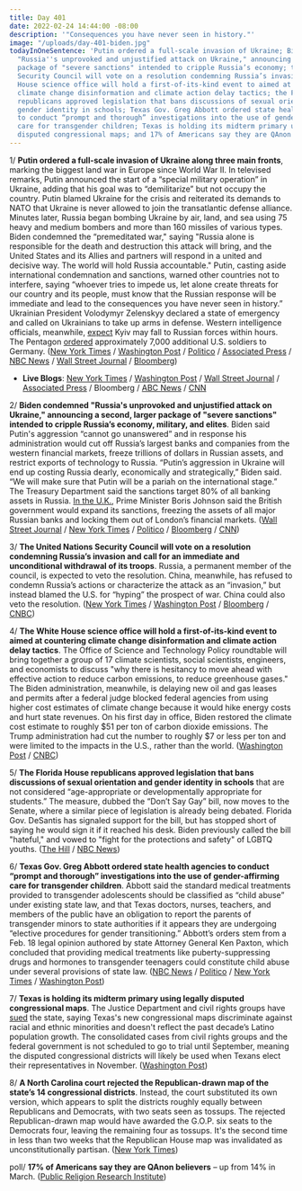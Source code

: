```yaml
---
title: Day 401
date: 2022-02-24 14:44:00 -08:00
description: '"Consequences you have never seen in history."'
image: "/uploads/day-401-biden.jpg"
todayInOneSentence: 'Putin ordered a full-scale invasion of Ukraine; Biden condemned
  "Russia''s unprovoked and unjustified attack on Ukraine," announcing a second, larger
  package of "severe sanctions" intended to cripple Russia’s economy; the United Nations
  Security Council will vote on a resolution condemning Russia’s invasion; the White
  House science office will hold a first-of-its-kind event to aimed at countering
  climate change disinformation and climate action delay tactics; the Florida House
  republicans approved legislation that bans discussions of sexual orientation and
  gender identity in schools; Texas Gov. Greg Abbott ordered state health agencies
  to conduct “prompt and thorough” investigations into the use of gender-affirming
  care for transgender children; Texas is holding its midterm primary using legally
  disputed congressional maps; and 17% of Americans say they are QAnon believers. '
---
```


1/ **Putin ordered a full-scale invasion of Ukraine along three main fronts**, marking the biggest land war in Europe since World War II. In televised remarks, Putin announced the start of a “special military operation” in Ukraine, adding that his goal was to “demilitarize” but not occupy the country. Putin blamed Ukraine for the crisis and reiterated its demands to NATO that Ukraine is never allowed to join the transatlantic defense alliance. Minutes later, Russia began bombing Ukraine by air, land, and sea using 75 heavy and medium bombers and more than 160 missiles of various types. Biden condemned the “premeditated war," saying "Russia alone is responsible for the death and destruction this attack will bring, and the United States and its Allies and partners will respond in a united and decisive way. The world will hold Russia accountable." Putin, casting aside international condemnation and sanctions, warned other countries not to interfere, saying “whoever tries to impede us, let alone create threats for our country and its people, must know that the Russian response will be immediate and lead to the consequences you have never seen in history.” Ukrainian President Volodymyr Zelenskyy declared a state of emergency and called on Ukrainians to take up arms in defense. Western intelligence officials, meanwhile, [expect](https://www.bloomberg.com/news/articles/2022-02-24/western-allies-see-kyiv-falling-to-russian-forces-within-hours?sref=MIBMEEoj) Kyiv may fall to Russian forces within hours. The Pentagon [ordered](https://www.nytimes.com/2022/02/24/us/politics/us-troops-russia-ukraine-military.html) approximately 7,000 additional U.S. soldiers to Germany. ([New York Times](https://www.nytimes.com/2022/02/23/world/europe/ukraine-russia-invasion.html) / [Washington Post](https://www.washingtonpost.com/national-security/2022/02/23/russia-attack-ukraine/) / [Politico](https://www.politico.com/news/2022/02/23/russia-invasion-ukraine-00011238) / [Associated Press](https://apnews.com/article/russia-ukraine-europe-russia-moscow-kyiv-626a8c5ec22217bacb24ece60fac4fe1) / [NBC News](https://www.nbcnews.com/news/world/russia-launches-attacks-key-ukrainian-cities-rcna17482) / [Wall Street Journal](https://www.wsj.com/articles/russia-attacks-ukraine-drawing-broad-condemnation-11645682406) / [Bloomberg](https://www.bloomberg.com/news/articles/2022-02-24/putin-decides-to-conduct-military-operation-in-ukraine-tass?srnd=politics-vp&sref=MIBMEEoj))

* **Live Blogs**: [New York Times](https://www.nytimes.com/live/2022/02/24/world/russia-attacks-ukraine) / [Washington Post](https://www.washingtonpost.com/world/2022/02/24/russia-ukraine-attack-news/) / [Wall Street Journal](https://www.wsj.com/livecoverage/russia-ukraine-latest-news) / [Associated Press](https://apnews.com/article/russia-ukraine-latest-updates-0224-303b0bfdc6148c8738d6ac0ca78142fd) / Bloomberg / [ABC News](https://abcnews.go.com/Politics/live-updates/russia-ukraine/?id=82467772) / [CNN](https://www.cnn.com/europe/live-news/ukraine-russia-news-02-24-22-intl/index.html)

2/ **Biden condemned "Russia's unprovoked and unjustified attack on Ukraine," announcing a second, larger package of "severe sanctions" intended to cripple Russia’s economy, military, and elites**. Biden said Putin's aggression “cannot go unanswered” and in response his administration would cut off Russia’s largest banks and companies from the western financial markets, freeze trillions of dollars in Russian assets, and restrict exports of technology to Russia. “Putin’s aggression in Ukraine will end up costing Russia dearly, economically and strategically,” Biden said. “We will make sure that Putin will be a pariah on the international stage.” The Treasury Department said the sanctions target 80% of all banking assets in Russia. [In the U.K.](https://www.nytimes.com/live/2022/02/24/world/russia-attacks-ukraine/britain-says-more-sanctions-are-coming-against-russian-banks-businesses-and-billionaires), Prime Minister Boris Johnson said the British government would expand its sanctions, freezing the assets of all major Russian banks and locking them out of London’s financial markets. ([Wall Street Journal](https://www.wsj.com/articles/biden-expected-to-detail-harsh-sanctions-on-russia-after-putin-attacks-ukraine-11645711417) / [New York Times](https://www.nytimes.com/2022/02/24/us/politics/sanctions-on-russia-biden.html) / [Politico](https://www.politico.com/news/2022/02/24/russia-sanctions-ukraine-invasion-00011431) / [Bloomberg](https://www.bloomberg.com/news/articles/2022-02-24/biden-ratchets-up-russia-sanctions-to-pressure-putin-on-ukraine?srnd=premium&sref=MIBMEEoj) / [CNN](https://www.cnn.com/2022/02/23/politics/biden-russia-ukraine/index.html))

3/ **The United Nations Security Council will vote on a resolution condemning Russia’s invasion and call for an immediate and unconditional withdrawal of its troops**. Russia, a permanent member of the council, is expected to veto the resolution. China, meanwhile, has refused to condemn Russia’s actions or characterize the attack as an “invasion,” but instead blamed the U.S. for “hyping” the prospect of war. China could also veto the resolution. ([New York Times](https://www.nytimes.com/live/2022/02/24/world/russia-attacks-ukraine/un-security-council-to-vote-on-resolution-condemning-russia-us-official-says) / [Washington Post](https://www.washingtonpost.com/world/2022/02/24/russia-ukraine-attack-news/#link-4WCUUNBH7BAC7EUCSJJJVUTVP4) / [Bloomberg](https://www.bloomberg.com/news/articles/2022-02-24/china-refuses-to-condemn-russian-attack-deflects-blame-to-u-s?sref=MIBMEEoj) / [CNBC](https://www.cnbc.com/2022/02/24/china-refuses-to-call-attack-on-ukraine-an-invasion-blames-us.html))

4/ **The White House science office will hold a first-of-its-kind event to aimed at countering climate change disinformation and climate action delay tactics**. The Office of Science and Technology Policy roundtable will bring together a group of 17 climate scientists, social scientists, engineers, and economists to discuss "why there is hesitancy to move ahead with effective action to reduce carbon emissions, to reduce greenhouse gases."  The Biden administration, meanwhile, is delaying new oil and gas leases and permits after a federal judge blocked federal agencies from using higher cost estimates of climate change because it would hike energy costs and hurt state revenues. On his first day in office, Biden restored the climate cost estimate to roughly $51 per ton of carbon dioxide emissions. The Trump administration had cut the number to roughly $7 or less per ton and were limited to the impacts in the U.S., rather than the world. ([Washington Post](https://www.washingtonpost.com/climate-environment/2022/02/24/white-house-science-office-hold-first-ever-event-countering-climate-change-denial-delay/) / [CNBC](https://www.cnbc.com/2022/02/24/biden-administration-pausing-new-oil-and-gas-leases-amid-legal-battle-.html))

5/ **The Florida House republicans approved legislation that bans discussions of sexual orientation and gender identity in schools** that are not considered “age-appropriate or developmentally appropriate for students.” The measure, dubbed the “Don’t Say Gay” bill, now moves to the Senate, where a similar piece of legislation is already being debated. Florida Gov. DeSantis has signaled support for the bill, but has stopped short of saying he would sign it if it reached his desk. Biden previously called the bill "hateful," and vowed to "fight for the protections and safety" of LGBTQ youths. ([The Hill](https://thehill.com/changing-america/respect/equality/595713-florida-house-passes-dont-say-gay-bill) / [NBC News](https://www.nbcnews.com/nbc-out/out-politics-and-policy/florida-house-passes-dont-say-gay-bill-rcna17532))

6/ **Texas Gov. Greg Abbott ordered state health agencies to conduct “prompt and thorough” investigations into the use of gender-affirming care for transgender children**. Abbott said the standard medical treatments provided to transgender adolescents should be classified as “child abuse” under existing state law, and that
Texas doctors, nurses, teachers, and members of the public have an obligation to report the parents of transgender minors to state authorities if it appears they are undergoing “elective procedures for gender transitioning.” Abbott’s orders stem from a Feb. 18 legal opinion authored by state Attorney General Ken Paxton, which concluded that providing medical treatments like puberty-suppressing drugs and hormones to transgender teenagers could constitute child abuse under several provisions of state law. ([NBC News](https://www.nbcnews.com/nbc-out/out-politics-and-policy/texas-governor-calls-citizens-report-parents-transgender-kids-abuse-rcna17455) / [Politico](https://www.politico.com/news/2022/02/23/texas-governor-orders-probe-of-abusive-procedures-for-transgender-children-00011057) / [New York Times](https://www.nytimes.com/2022/02/23/science/texas-abbott-transgender-child-abuse.html) / [Washington Post](https://www.washingtonpost.com/nation/2022/02/23/greg-abbott-gender-affirming-care-child-abuse-directive/))

7/ **Texas is holding its midterm primary using legally disputed congressional maps**. The Justice Department and civil rights groups have [sued](https://whatthefuckjusthappenedtoday.com/2021/12/06/day-321/#2-the-justice-department-sued-texas) the state, saying Texas's new congressional maps discriminate against racial and ethnic minorities and doesn't reflect the past decade’s Latino population growth. The consolidated cases from civil rights groups and the federal government is not scheduled to go to trial until September, meaning the disputed congressional districts will likely be used when Texans elect their representatives in November. ([Washington Post](https://www.washingtonpost.com/politics/interactive/2022/texas-congressional-district-map/))

8/ **A North Carolina court rejected the Republican-drawn map of the state’s 14 congressional districts**. Instead, the court substituted its own version, which appears to split the districts roughly equally between Republicans and Democrats, with two seats seen as tossups. The rejected Republican-drawn map would have awarded the G.O.P. six seats to the Democrats four, leaving the remaining four as tossups. It's the second time in less than two weeks that the Republican House map was invalidated as unconstitutionally partisan. ([New York Times](https://www.nytimes.com/2022/02/23/us/politics/north-carolina-maps-democrats.html))

poll/ **17% of Americans say they are QAnon believers** – up from 14% in March. ([Public Religion Research Institute](https://www.prri.org/research/the-persistence-of-qanon-in-the-post-trump-era-an-analysis-of-who-believes-the-conspiracies/))
